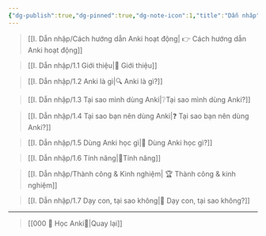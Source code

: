 ```yaml
---
{"dg-publish":true,"dg-pinned":true,"dg-note-icon":1,"title":"Dẫn nhâp","permalink":"/i-dan-nhap/010-dan-nhap/","pinned":true,"dgPassFrontmatter":true}
---
```



> [[I. Dẫn nhập/Cách hướng dẫn Anki hoạt động\| 👉 Cách hướng dẫn Anki hoạt động]]

> [[I. Dẫn nhập/1.1 Giới thiệu\|👋 Giới thiệu]]

> [[I. Dẫn nhập/1.2 Anki là gì\|🔍 Anki là gì?]]

> [[I. Dẫn nhập/1.3 Tại sao mình dùng Anki\|❔Tại sao mình dùng Anki?]]

> [[I. Dẫn nhập/1.4 Tại sao bạn nên dùng Anki\|❓ Tại sao bạn nên dùng Anki?]]

> [[I. Dẫn nhập/1.5 Dùng Anki học gì\|🧐 Dùng Anki học gì?]]

> [[I. Dẫn nhập/1.6 Tính năng\|🧩Tính năng]]

> [[I. Dẫn nhập/Thành công & Kinh nghiệm\| 🏆 Thành công & kinh nghiệm]]

> [[I. Dẫn nhập/1.7 Dạy con, tại sao không\|👶 Dạy con, tại sao không?]]

___

> [[000 🌟 Học Anki🌟\|Quay lại]]